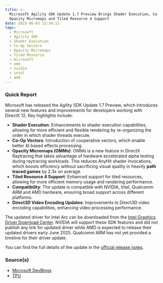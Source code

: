 ```yaml
---
title: >-
  Microsoft Agility SDK Update 1.7 Preview Brings Shader Execution, Co-Op Vectors,
  Opacity Micromaps and Tiled Resource 4 Support
date: 2025-06-03 22:34:11
tags:
  - Microsoft
  - Agility SDK
  - Shader Execution
  - Co-Op Vectors
  - Opacity Micromaps
  - Tiled Resource
  - microsoft
  - omm
  - nvidia
  - intel
  - amd
---
```


### Quick Report

Microsoft has released the Agility SDK Update 1.7 Preview, which introduces several new features and improvements for developers working with DirectX 12. Key highlights include:

- **Shader Execution**: Enhancements to shader execution capabilities, allowing for more efficient and flexible rendering by re-organizing the order in which shader threads execute.
- **Co-Op Vectors**: Introduction of cooperative vectors, which enable better AI based effects processing.
- **Opacity Micromaps (OMMs)**: OMMs is a new feature in DirectX Raytracing that takes advantage of hardware accelerated alpha testing during raytracing workloads. This reduces AnyHit shader invocations, which boosts efficiency without sacrificing visual quality in heavily **path traced games** by 2.3x on average.
- **Tiled Resource 4 Support**: Enhanced support for tiled resources, allowing for more efficient memory usage and rendering performance.
- **Compatibility**: The update is compatible with NVIDIA, Intel, Qualcomm ARM and AMD hardware, ensuring broad support across different platforms.
- **Direct3D Video Encoding Updates**: Improvements to Direct3D video encoding capabilities, enhancing video processing performance.
<!-- more -->

The updated driver for Intel Arc can be downloaded from the [Intel Graphics Driver Download Center][def2]. NVIDIA will support these SDK features and did not publish any link for updated driver while AMD is expected to release their updated drivers early June 2025. Qualcomm ARM has not yet provided a timeline for their driver update.

You can find the full details of the update in the [official release notes][def].

### Source(s)

- [Microsoft DevBlogs][def]
- [TPU][def3]

[def]: https://devblogs.microsoft.com/directx/agility-sdk-1-717-preview-and-1-616-retail/
[def2]: http://intel.com/arcdrivers
[def3]: https://www.techpowerup.com/337553/microsofts-agility-sdk-update-brings-shader-execution-reordering-opacity-micromaps-and-tiled-resource-tier-4-support